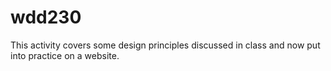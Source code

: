 # wdd230
This activity covers some design principles discussed in class and now put into practice on a website.

